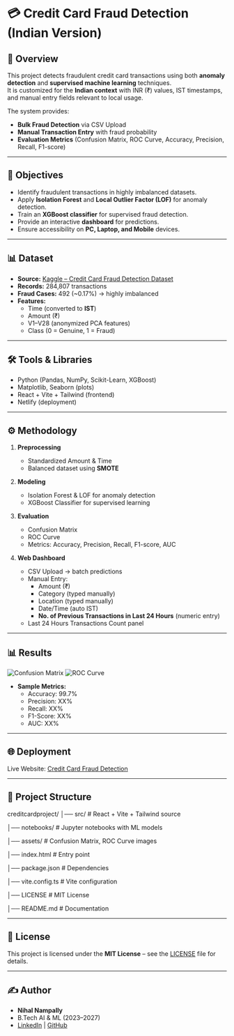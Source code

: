 # 💳 Credit Card Fraud Detection (Indian Version)

## 📖 Overview
This project detects fraudulent credit card transactions using both **anomaly detection** and **supervised machine learning** techniques.  
It is customized for the **Indian context** with INR (₹) values, IST timestamps, and manual entry fields relevant to local usage.  

The system provides:
- **Bulk Fraud Detection** via CSV Upload
- **Manual Transaction Entry** with fraud probability
- **Evaluation Metrics** (Confusion Matrix, ROC Curve, Accuracy, Precision, Recall, F1-score)

---

## 🎯 Objectives
- Identify fraudulent transactions in highly imbalanced datasets.  
- Apply **Isolation Forest** and **Local Outlier Factor (LOF)** for anomaly detection.  
- Train an **XGBoost classifier** for supervised fraud detection.  
- Provide an interactive **dashboard** for predictions.  
- Ensure accessibility on **PC, Laptop, and Mobile** devices.  

---

## 📊 Dataset
- **Source:** [Kaggle – Credit Card Fraud Detection Dataset](https://www.kaggle.com/datasets/mlg-ulb/creditcardfraud)  
- **Records:** 284,807 transactions  
- **Fraud Cases:** 492 (~0.17%) → highly imbalanced  
- **Features:**
  - Time (converted to **IST**)  
  - Amount (₹)  
  - V1–V28 (anonymized PCA features)  
  - Class (0 = Genuine, 1 = Fraud)  

---

## 🛠️ Tools & Libraries
- Python (Pandas, NumPy, Scikit-Learn, XGBoost)  
- Matplotlib, Seaborn (plots)  
- React + Vite + Tailwind (frontend)  
- Netlify (deployment)  

---

## ⚙️ Methodology
1. **Preprocessing**
   - Standardized Amount & Time  
   - Balanced dataset using **SMOTE**  

2. **Modeling**
   - Isolation Forest & LOF for anomaly detection  
   - XGBoost Classifier for supervised learning  

3. **Evaluation**
   - Confusion Matrix  
   - ROC Curve  
   - Metrics: Accuracy, Precision, Recall, F1-score, AUC  

4. **Web Dashboard**
   - CSV Upload → batch predictions  
   - Manual Entry:
     - Amount (₹)  
     - Category (typed manually)  
     - Location (typed manually)  
     - Date/Time (auto IST)  
     - **No. of Previous Transactions in Last 24 Hours** (numeric entry)  
   - Last 24 Hours Transactions Count panel  

---

## 📊 Results
![Confusion Matrix](assets/confusion_matrix.png)
![ROC Curve](assets/roc_curve.png)


- **Sample Metrics:**  
  - Accuracy: 99.7%  
  - Precision: XX%  
  - Recall: XX%  
  - F1-Score: XX%  
  - AUC: XX%  

---

## 🌐 Deployment
Live Website: [Credit Card Fraud Detection](https://credit-card-fraud.netlify.app/)  

---

## 📂 Project Structure
creditcardproject/
│── src/ # React + Vite + Tailwind source

│── notebooks/ # Jupyter notebooks with ML models

│── assets/ # Confusion Matrix, ROC Curve images

│── index.html # Entry point

│── package.json # Dependencies

│── vite.config.ts # Vite configuration

│── LICENSE # MIT License

│── README.md # Documentation

---

## 📄 License
This project is licensed under the **MIT License** – see the [LICENSE](LICENSE) file for details.  

---

## ✍️ Author
- **Nihal Nampally**  
- B.Tech AI & ML (2023–2027)  
- [LinkedIn](https://www.linkedin.com/in/nihal-nampally/) | [GitHub](https://github.com/NampllayNihal)  
